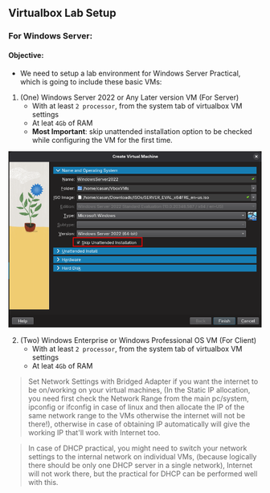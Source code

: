 ## Virtualbox Lab Setup

### For Windows Server:

#### Objective:

- We need to setup a lab environment for Windows Server Practical, which
  is going to include these basic VMs:

1. (One) Windows Server 2022 or Any Later version VM (For Server)
   - With at least `2 processor`, from the system tab of virtualbox VM settings
   - At leat `4Gb` of RAM
   - **Most Important**: skip unattended installation option to be checked while configuring
     the VM for the first time.

![server_img01](assets/images/server_img01.png)

2. (Two) Windows Enterprise or Windows Professional OS VM (For Client)
   - With at least `2 processor`, from the system tab of virtualbox VM settings
   - At leat `4Gb` of RAM

> Set Network Settings with Bridged Adapter if you want the internet to be on/working
> on your virtual machines, (In the Static IP allocation, you need first check the
> Network Range from the main pc/system, ipconfig or ifconfig in case of linux and
> then allocate the IP of the same network range to the VMs otherwise the internet
> will not be there!), otherwise in case of obtaining IP automatically will give the
> working IP that'll work with Internet too.

> In case of DHCP practical, you might need to switch your network settings to the
> internal network on individual VMs, (because logically there should be only one
> DHCP server in a single network), Internet will not work there, but the practical
> for DHCP can be performed well with this.
